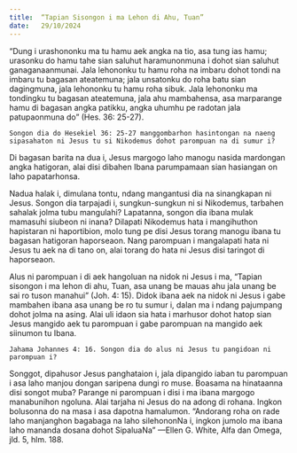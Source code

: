 ```yaml
---
title:  “Tapian Sisongon i ma Lehon di Ahu, Tuan”
date:   29/10/2024
---
```


“Dung i urashononku ma tu hamu aek angka na tio, asa tung ias hamu; urasonku do hamu tahe sian saluhut haramunonmuna i dohot sian saluhut ganaganaanmunai. Jala lehononku tu hamu roha na imbaru dohot tondi na imbaru tu bagasan ateatemuna; jala unsatonku do roha batu sian dagingmuna, jala lehononku tu hamu roha sibuk. Jala lehononku ma tondingku tu bagasan ateatemuna, jala ahu mambahensa, asa marparange hamu di bagasan angka patikku, angka uhumhu pe radotan jala patupaonmuna do” (Hes. 36: 25-27).

`Songon dia do Hesekiel 36: 25-27 manggombarhon hasintongan na naeng sipasahaton ni Jesus tu si Nikodemus dohot parompuan na di sumur i?`

Di bagasan barita na dua i, Jesus margogo laho manogu nasida mardongan angka hatigoran, alai disi dibahen Ibana parumpamaan sian hasiangan on laho papatarhonsa.

Nadua halak i, dimulana tontu, ndang mangantusi dia na sinangkapan ni Jesus. Songon dia tarpajadi i, sungkun-sungkun ni si Nikodemus, tarbahen sahalak jolma tubu mangulahi? Lapatanna, songon dia ibana mulak mamasuhi siubeon ni inana? Dilapati Nikodemus hata i mangihuthon hapistaran ni haportibion, molo tung pe disi Jesus torang manogu ibana tu bagasan hatigoran haporseaon. Nang parompuan i mangalapati hata ni Jesus tu aek na di tano on, alai torang do hata ni Jesus disi taringot di haporseaon.

Alus ni parompuan i di aek hangoluan na nidok ni Jesus i ma, “Tapian sisongon i ma lehon di ahu, Tuan, asa unang be mauas ahu jala unang be sai ro tuson manahui” (Joh. 4: 15). Didok ibana aek na nidok ni Jesus i gabe mambahen ibana asa unang be ro tu sumur i, dalan ma i ndang pajumpang dohot jolma na asing. Alai uli idaon sia hata i marhusor dohot hatop sian Jesus mangido aek tu parompuan i gabe parompuan na mangido aek siinumon tu Ibana.

`Jahama Johannes 4: 16. Songon dia do alus ni Jesus tu pangidoan ni parompuan i?`

Songgot, dipahusor Jesus panghataion i, jala dipangido iaban tu parompuan i asa laho manjou dongan saripena dungi ro muse. Boasama na hinataanna disi songot muba? Parange ni parompuan i disi i ma ibana margogo manabunihon ngoluna. Alai tarjaha ni Jesus do na adong di rohana. Ingkon bolusonna do na masa i asa dapotna hamalumon. “Andorang roha on rade laho manjanghon bagabaga na laho silehononNa i, ingkon jumolo ma ibana laho mananda dosana dohot SipaluaNa” —Ellen G. White, Alfa dan Omega, jld. 5, hlm. 188.